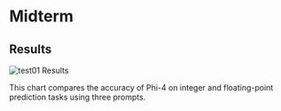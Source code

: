 # Midterm
##  Results

![test01 Results](test01_results_01.png.png)

This chart compares the accuracy of Phi-4 on integer and floating-point prediction tasks using three prompts.
